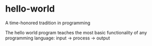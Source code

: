 # hello-world
A time-honored tradition in programming

The hello world program teaches the most basic functionality of any programming language: input -> process -> output
